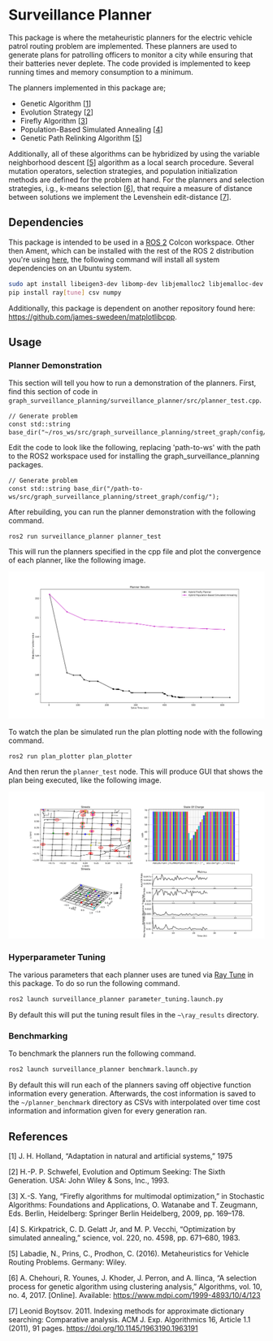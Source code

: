 # Surveillance Planner

This package is where the metaheuristic planners for the electric vehicle patrol routing problem are implemented.
These planners are used to generate plans for patrolling officers to monitor a city while ensuring that their batteries never deplete.
The code provided is implemented to keep running times and memory consumption to a minimum.

The planners implemented in this package are;

  * Genetic Algorithm [[1](#1)]
  * Evolution Strategy [[2](#2)]
  * Firefly Algorithm [[3](#3)]
  * Population-Based Simulated Annealing [[4](#4)]
  * Genetic Path Relinking Algorithm [[5](#5)]

Additionally, all of these algorithms can be hybridized by using the variable neighborhood descent [[5](#5)] algorithm as a local search procedure.
Several mutation operators, selection strategies, and population initialization methods are defined for the problem at hand.
For the planners and selection strategies, i.g., k-means selection [[6](#6)], that require a measure of distance between solutions we implement the Levenshein edit-distance [[7](#7)].

## Dependencies

This package is intended to be used in a [ROS 2](https://docs.ros.org/en/jazzy/index.html) Colcon workspace.
Other then Ament, which can be installed with the rest of the ROS 2 distribution you're using [here](https://docs.ros.org/en/jazzy/Installation.html), the following command will install all system dependencies on an Ubuntu system.

```bash
sudo apt install libeigen3-dev libomp-dev libjemalloc2 libjemalloc-dev libopencv-dev libblas-dev liblapack-dev libtbb-dev
pip install ray[tune] csv numpy
```
Additionally, this package is dependent on another repository found here: https://github.com/james-swedeen/matplotlibcpp.

## Usage

### Planner Demonstration

This section will tell you how to run a demonstration of the planners.
First, find this section of code in `graph_surveillance_planning/surveillance_planner/src/planner_test.cpp`.

```
// Generate problem
const std::string base_dir("~/ros_ws/src/graph_surveillance_planning/street_graph/config/");
```

Edit the code to look like the following, replacing 'path-to-ws' with the path to the
ROS2 workspace used for installing the graph_surveillance_planning packages.
```
// Generate problem
const std::string base_dir("/path-to-ws/src/graph_surveillance_planning/street_graph/config/");
```

After rebuilding, you can run the planner demonstration with the following command.

```
ros2 run surveillance_planner planner_test
```

This will run the planners specified in the cpp file and plot the convergence of each planner, like the following image.

<img src="./pics/convergence_plot.svg">

To watch the plan be simulated run the plan plotting node with the following command.

```
ros2 run plan_plotter plan_plotter
```

And then rerun the `planner_test` node.
This will produce GUI that shows the plan being executed, like the following image.

<img src="./../plan_plotter/pics/planner_test.svg">

### Hyperparameter Tuning

The various parameters that each planner uses are tuned via [Ray Tune](https://docs.ray.io/en/latest/tune/index.html) in this package.
To do so run the following command.
```bash
ros2 launch surveillance_planner parameter_tuning.launch.py
```
By default this will put the tuning result files in the `~\ray_results` directory.


### Benchmarking

To benchmark the planners run the following command.
```bash
ros2 launch surveillance_planner benchmark.launch.py
```
By default this will run each of the planners saving off objective function information every generation.
Afterwards, the cost information is saved to the `~/planner_benchmark` directory as CSVs with interpolated over time cost information and information given for every generation ran.

## References

<a id="1">[1]</a>
J. H. Holland, “Adaptation in natural and artificial systems,” 1975

<a id="2">[2]</a>
H.-P. P. Schwefel, Evolution and Optimum Seeking: The Sixth Generation. USA: John Wiley & Sons, Inc., 1993.

<a id="3">[3]</a>
X.-S. Yang, “Firefly algorithms for multimodal optimization,” in Stochastic Algorithms: Foundations and Applications, O. Watanabe and T. Zeugmann, Eds. Berlin, Heidelberg: Springer Berlin Heidelberg, 2009, pp. 169–178.

<a id="4">[4]</a>
S. Kirkpatrick, C. D. Gelatt Jr, and M. P. Vecchi, “Optimization by simulated annealing,” science, vol. 220, no. 4598, pp. 671–680, 1983.

<a id="5">[5]</a>
Labadie, N., Prins, C., Prodhon, C. (2016). Metaheuristics for Vehicle Routing Problems. Germany: Wiley.

<a id="6">[6]</a>
A. Chehouri, R. Younes, J. Khoder, J. Perron, and A. Ilinca, “A selection process for genetic algorithm using clustering analysis,” Algorithms, vol. 10, no. 4, 2017. [Online]. Available: https://www.mdpi.com/1999-4893/10/4/123

<a id="7">[7]</a>
Leonid Boytsov. 2011. Indexing methods for approximate dictionary searching: Comparative analysis. ACM J. Exp. Algorithmics 16, Article 1.1 (2011), 91 pages. https://doi.org/10.1145/1963190.1963191

